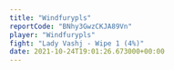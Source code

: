 ```yaml
---
title: "Windfurypls"
reportCode: "BNhy3GwzCKJA89Vn"
player: "Windfurypls"
fight: "Lady Vashj - Wipe 1 (4%)"
date: 2021-10-24T19:01:26.673000+00:00
---
```

